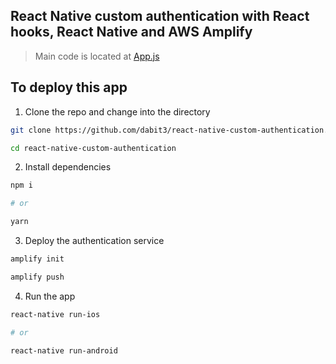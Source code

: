 ## React Native custom authentication with React hooks, React Native and AWS Amplify

> Main code is located at [App.js](https://github.com/dabit3/react-native-custom-authentication/blob/master/App.js)

## To deploy this app

1. Clone the repo and change into the directory

```sh
git clone https://github.com/dabit3/react-native-custom-authentication.git

cd react-native-custom-authentication
```

2. Install dependencies

```sh
npm i

# or

yarn
```

3. Deploy the authentication service

```sh
amplify init

amplify push
```

4. Run the app

```sh
react-native run-ios

# or

react-native run-android
```
